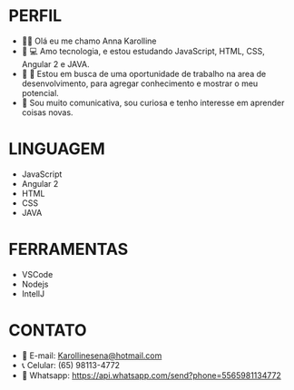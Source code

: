 # PERFIL

- :woman_technologist: Olá eu me chamo Anna Karolline
- :heartbeat: 	:computer: Amo tecnologia, e estou estudando JavaScript, HTML, CSS, Angular 2 e JAVA.
- :briefcase: :mag_right:	 Estou em busca de uma oportunidade de trabalho na area de desenvolvimento, para agregar conhecimento e mostrar o meu potencial. 
- :smiling_face_with_three_hearts: Sou muito comunicativa, sou curiosa e tenho interesse em aprender coisas novas. 

# LINGUAGEM 	

- JavaScript
- Angular 2
- HTML
- CSS
- JAVA

# FERRAMENTAS

- VSCode
- Nodejs
- IntellJ 
# CONTATO

- :e-mail: E-mail: Karollinesena@hotmail.com 
- :telephone_receiver: Celular: (65) 98113-4772
- :iphone: Whatsapp: https://api.whatsapp.com/send?phone=5565981134772

